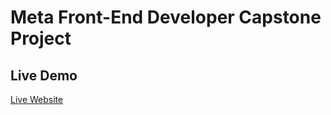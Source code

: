 # Meta Front-End Developer Capstone Project

## Live Demo

[Live Website](https://meta-front-end-developer.onrender.com/)
